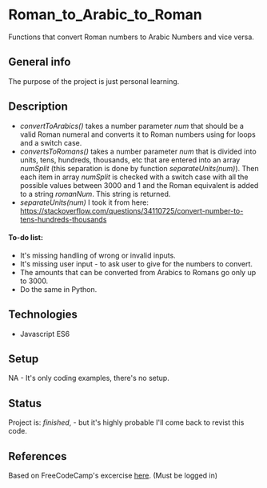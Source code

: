 # Roman_to_Arabic_to_Roman
Functions that convert Roman numbers to Arabic Numbers and vice versa.


## General info
The purpose of the project is just personal learning. 

## Description
* _convertToArabics()_ takes a number parameter _num_ that should be a valid Roman numeral and converts it to Roman numbers using for loops and a switch case.
* _convertsToRomans()_ takes a number parameter _num_ that is divided into units, tens, hundreds, thousands, etc that are entered into an array _numSplit_ (this separation is done by function _separateUnits(num)_). Then each item in array _numSplit_ is checked with a switch case with all the possible values between 3000 and 1 and the Roman equivalent is added to a string _romanNum_. This string is returned.  
* _separateUnits(num)_ I took it from here: https://stackoverflow.com/questions/34110725/convert-number-to-tens-hundreds-thousands

#### To-do list:
* It's missing handling of wrong or invalid inputs.
* It's missing user input - to ask user to give for the numbers to convert.
* The amounts that can be converted from Arabics to Romans go only up to 3000. 
* Do the same in Python. 


## Technologies
* Javascript ES6

## Setup
NA - It's only coding examples, there's no setup.

## Status
Project is: _finished_, - but it's highly probable I'll come back to revist this code.


## References
Based on FreeCodeCamp's excercise [here](https://www.freecodecamp.org/learn/javascript-algorithms-and-data-structures/javascript-algorithms-and-data-structures-projects/roman-numeral-converter). (Must be logged in)
